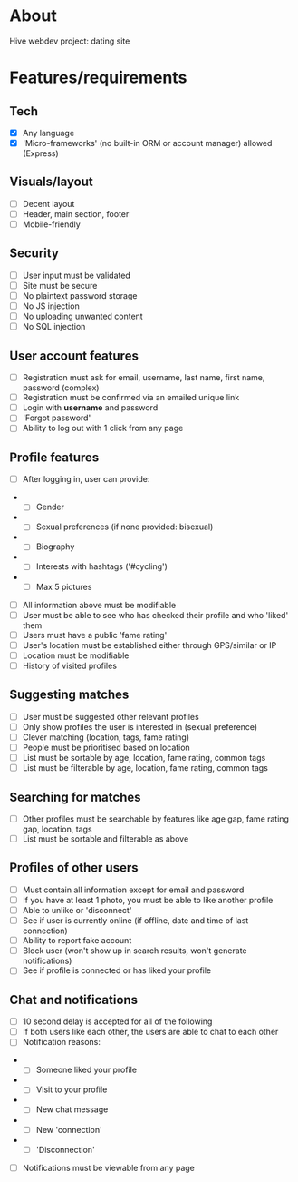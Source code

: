# About
Hive webdev project: dating site

# Features/requirements
## Tech
- [x] Any language
- [x] 'Micro-frameworks' (no built-in ORM or account manager) allowed (Express)

## Visuals/layout
- [ ] Decent layout
- [ ] Header, main section, footer
- [ ] Mobile-friendly

## Security
- [ ] User input must be validated
- [ ] Site must be secure
- [ ] No plaintext password storage
- [ ] No JS injection
- [ ] No uploading unwanted content
- [ ] No SQL injection

## User account features
- [ ] Registration must ask for email, username, last name, first name, password (complex)
- [ ] Registration must be confirmed via an emailed unique link
- [ ] Login with **username** and password
- [ ] 'Forgot password'
- [ ] Ability to log out with 1 click from any page

## Profile features
- [ ] After logging in, user can provide:
* - [ ] Gender
* - [ ] Sexual preferences (if none provided: bisexual)
* - [ ] Biography
* - [ ] Interests with hashtags ('\#cycling')
* - [ ] Max 5 pictures
- [ ] All information above must be modifiable
- [ ] User must be able to see who has checked their profile and who 'liked' them
- [ ] Users must have a public 'fame rating'
- [ ] User's location must be established either through GPS/similar or IP
- [ ] Location must be modifiable
- [ ] History of visited profiles

## Suggesting matches
- [ ] User must be suggested other relevant profiles
- [ ] Only show profiles the user is interested in (sexual preference)
- [ ] Clever matching (location, tags, fame rating)
- [ ] People must be prioritised based on location
- [ ] List must be sortable by age, location, fame rating, common tags
- [ ] List must be filterable by age, location, fame rating, common tags

## Searching for matches
- [ ] Other profiles must be searchable by features like age gap, fame rating gap, location, tags
- [ ] List must be sortable and filterable as above

## Profiles of other users
- [ ] Must contain all information except for email and password
- [ ] If you have at least 1 photo, you must be able to like another profile
- [ ] Able to unlike or 'disconnect'
- [ ] See if user is currently online (if offline, date and time of last connection)
- [ ] Ability to report fake account
- [ ] Block user (won't show up in search results, won't generate notifications)
- [ ] See if profile is connected or has liked your profile

## Chat and notifications
- [ ] 10 second delay is accepted for all of the following
- [ ] If both users like each other, the users are able to chat to each other
- [ ] Notification reasons:
* - [ ] Someone liked your profile
* - [ ] Visit to your profile
* - [ ] New chat message
* - [ ] New 'connection'
* - [ ] 'Disconnection'
- [ ] Notifications must be viewable from any page
